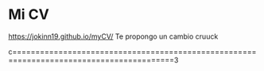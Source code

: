 # Mi CV
https://jokinn19.github.io/myCV/
Te propongo un cambio cruuck

c=========================================================================================3

